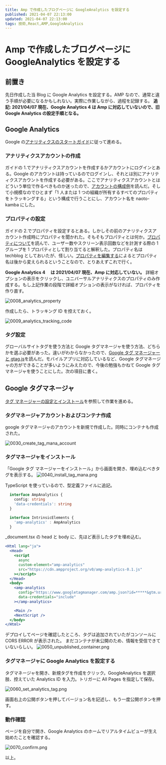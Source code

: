 ```yaml
---
title: Amp で作成したブログページに GoogleAnalytics を設定する
published: 2021-04-07 22:13:00
updated: 2021-04-07 22:13:00
tags: 技術,React,AMP,GoogleAnalytics
---
```


# Amp で作成したブログページに GoogleAnalytics を設定する

## 前置き

先日作成した当 Blog に Google Analytics を設定する。AMP なので、通常と違う手順が必要になるかもしれない。実際に作業しながら、過程を記録する。
**追記: 2021/04/07 現在、Google Analytics 4 は Amp に対応していないので、旧 Google Analytics の設定手順となる。**

## Google Analytics

Google の[アナリティクスのスタートガイド](https://support.google.com/analytics/answer/1008015?hl=ja&ref_topic=3544906)に従って進める。

### アナリティクスアカウントの作成

ガイドの 1.でアナリティクスアカウントを作成するかアカウントにログインとある。Google のアカウントは持っているのでログインし、それとは別にアナリティクスアカウントを作成する必要がある。ここでアナリティクスアカウントとはどういう単位で作るべきものか迷ったので、[アカウントの構成例](https://support.google.com/analytics/answer/1102152?hl=ja)を読んだ。そして小規模なのでひとまず「1 人または 1 つの組織が所有するすべてのプロパティをトラッキングする」という構成で行うことにし、アカウント名を naoto-kamba にした。

### プロパティの設定

ガイドの 2.でプロパティを設定するとある。しかしその前のアナリティクスアカウント作成時にプロパティを聞かれた。そもそもプロパティとは何か。[プロパティについて](https://support.google.com/analytics/answer/2649554?hl=ja)を読んで、ユーザー数やスクリーン表示回数などを計測する際の 1 グループを 1 プロパティとして割り当てると解釈した。プロパティ名は techblog としておいたが、怪しい。[プロパティを編集する](https://support.google.com/analytics/answer/3467852?hl=ja)によるとプロパティ名は後から変えられるということなので、とりあえずこれで行く。

**Google Analytics 4 　は 2021/04/07 現在、Amp に対応していない。**
詳細オプションの表示をクリックし、ユニバーサルアナリティクスのプロパティのみ作成する。もし上記作業の段階で詳細オプションの表示がなければ、プロパティを作り直す。

![0008_analytics_property](images/0008_analytics_property.png)

作成したら、トラッキング ID を控えておく。

![0009_analytics_tracking_code](images/0009_analytics_tracking_code.png)

### タグ設定

グローバルサイトタグを使う方法と Google タグマネージャを使う方法、どちらかを選ぶ必要があった。違いがわからなかったので、[Google タグ マネージャーと gtag.js](https://support.google.com/tagmanager/answer/7582054?hl=ja)を読んだ。モバイルアプリに対応しているなど、Google タグマネージャの方ができることが多いようにみえたので、今後の勉強もかねて Google タグマネージャを使うことにした。次の項目に書く。

## Google タグマネージャ

[タグ マネージャーの設定とインストール](https://support.google.com/tagmanager/answer/6103696?hl=ja&ref_topic=3441530)を参照して作業を進める。

### タグマネージャアカウントおよびコンテナ作成

google タグマネージャのアカウントを新規で作成した。同時にコンテナも作成された。

![0030_create_tag_mana_account](images/0030_create_tag_mana_account.png)

### タグマネージャをインストール

「Google タグ マネージャーをインストール」から画面を開き、埋め込むべきタグを表示する。
![0040_install_tag_mana.png](images/0040_install_tag_mana.png)

TypeScript を使っているので、型定義ファイルに追記。

```TypeScript
  interface AmpAnalytics {
    config: string
    'data-credentials': string
  }

  interface IntrinsicElements {
    'amp-analytics' : AmpAnalytics
  }
```

\_document.tsx の head と body に、先ほど表示したタグを埋め込む。

```jsx
<Html lang="ja">
  <Head>
    <script
      async
      custom-element="amp-analytics"
      src="https://cdn.ampproject.org/v0/amp-analytics-0.1.js"
    ></script>
  </Head>
  <body>
    <amp-analytics
      config="https://www.googletagmanager.com/amp.json?id=*****&gtm.url=SOURCE_URL"
      data-credentials="include"
    ></amp-analytics>

    <Main />
    <NextScript />
  </body>
</Html>
```

デプロイしてページを確認したところ、タグは追加されていたがコンソールに CORS ERROR が表示された。
まだコンテナが未公開のため、情報を受信できていないらしい。
![0050_unpublished_container.png](images/0050_unpublished_container.png)

### タグマネージャに Google Analytics を設定する

タグマネージャを開き、新規タグを作成をクリック。GoogleAnalytics を選択肢、控えていた Analytics ID を入力。トリガーに All Pages を指定して保存。

![0060_set_analytics_tag.png](images/0060_set_analytics_tag.png)

画面右上の公開ボタンを押してバージョン名を記述し、もう一度公開ボタンを押す。

### 動作確認

ページを自分で開き、Google Analytics のホームでリアルタイムビューが生え始めたことを確認する。

![0070_confirm.png](images/0070_confirm.png)

以上。

